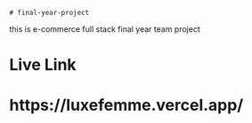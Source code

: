     # final-year-project     
this is e-commerce full stack final year   team  project   
<h1>Live Link</h1>    
<h1>https://luxefemme.vercel.app/</h1>    
  


         
   
    
 
 
 
